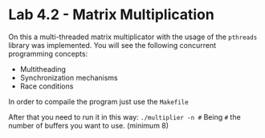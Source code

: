 Lab 4.2 - Matrix Multiplication
===============================
On this a multi-threaded matrix multiplicator with the usage of the `pthreads` library was implemented. You will see the following concurrent programming concepts:

- Multitheading
- Synchronization mechanisms
- Race conditions

In order to compaile the program just use the `Makefile`

After that you need to run it in this way:
`./multiplier -n #`
Being `#` the number of buffers you want to use. (minimum 8)
